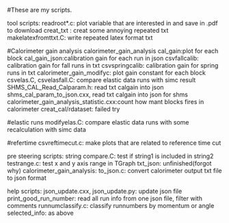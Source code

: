 #These are my scripts. 

tool scripts: 
readroot*.c: plot variable that are interested in and save in .pdf to download
creat_txt  : creat some annoying repeated txt
makelatexfromttxt.C: write repeated latex format txt

#Calorimeter gain analysis calorimeter_gain_analysis
cal_gain:plot for each block
cal_gain_json:calibration gain for each run in json
csvfallcalib: calibration gain for fall runs in txt
csvspringcalib: calibration gain for spring runs in txt
calorimeter_gain_modifyc: plot gain constant for each block
csvelas.C, csvelasfall.C: compare elastic data runs with simc result
SHMS_CAL_Read_Calparam.h: read txt calgain into json
shms_cal_param_to_json.cxx, read txt calgain into json for shms 
calorimeter_gain_analysis_statistic.cxx:count how mant blocks fires in calorimeter
creat_cal/rdataset: failed try

#elastic runs 
modifyelas.C: compare elastic data runs with some recalculation with simc data

#refertime 
csvreftimecut.c: make plots that are related to reference time cut

pre steering scripts:
string compare.C: test if string1 is included in string2
testrange.c: test x and y axis range in TGraph
txt_json: unfinished(forgot why)
calorimeter_gain_analysis: to_json.c: convert calorimeter output txt file to json format

help scripts:
json_update.cxx, json_update.py: update json file
print_good_run_number: read all run info from one json file, filter with comments
runnumclassify.c: classify runnumbers by momentum or angle
selected_info: as above

